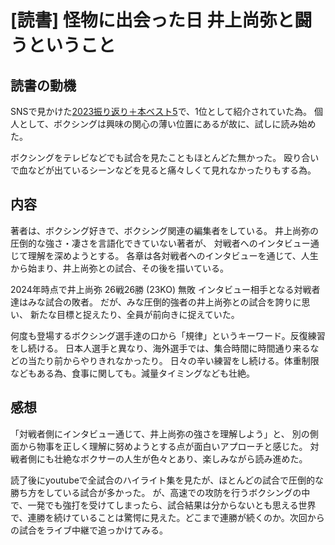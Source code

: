 # [読書] 怪物に出会った日 井上尚弥と闘うということ

## 読書の動機
SNSで見かけた[2023振り返り＋本ベスト5](https://suadd.com/wp/blog/3227)で、1位として紹介されていた為。
個人として、ボクシングは興味の関心の薄い位置にあるが故に、試しに読み始めた。

ボクシングをテレビなどでも試合を見たこともほとんどた無かった。
殴り合いで血などが出ているシーンなどを見ると痛々しくて見れなかったりもする為。

## 内容
著者は、ボクシング好きで、ボクシング関連の編集者をしている。
井上尚弥の圧倒的な強さ・凄さを言語化できていない著者が、
対戦者へのインタビュー通じて理解を深めようとする。
各章は各対戦者へのインタビューを通じて、人生から始まり、井上尚弥との試合、その後を描いている。

2024年時点で井上尚弥 26戦26勝 (23KO) 無敗
インタビュー相手となる対戦者達はみな試合の敗者。
だが、みな圧倒的強者の井上尚弥との試合を誇りに思い、
新たな目標と捉えたり、全員が前向きに捉えていた。

何度も登場するボクシング選手達の口から「規律」というキーワード。反復練習をし続ける。
日本人選手と異なり、海外選手では、集合時間に時間通り来るなどの当たり前からやりきれなかったり。
日々の辛い練習をし続ける。体重制限などもある為、食事に関しても。減量タイミングなども壮絶。

## 感想
「対戦者側にインタビュー通じて、井上尚弥の強さを理解しよう」と、
別の側面から物事を正しく理解に努めようとする点が面白いアプローチと感じた。
対戦者側にも壮絶なボクサーの人生が色々とあり、楽しみながら読み進めた。

読了後にyoutubeで全試合のハイライト集を見たが、ほとんどの試合で圧倒的な勝ち方をしている試合が多かった。
が、高速での攻防を行うボクシングの中で、一発でも強打を受けてしまったら、試合結果は分からないとも思える世界で、連勝を続けていることは驚愕に見えた。どこまで連勝が続くのか。次回からの試合をライブ中継で追っかけてみる。